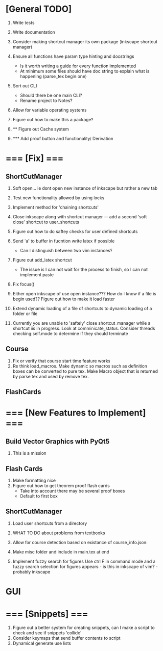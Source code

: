 # [General TODO]
1. Write tests
1. Write documentation
1. Consider making shortcut manager its own package (inkscape shortcut manager)
1. Ensure all functions have param type hinting and docstrings
    - Is it worth writing a guide for every function implemented
    - At minimum some files should have doc string to explain what is happening
      (parse_tex begin one)
1. Sort out CLI
    - Should there be one main CLI?
    - Rename project to Notes?
1. Allow for variable operating systems
1. Figure out how to make this a package?

1. ** Figure out Cache system
1. *** Add proof button and functionality/ Derivation

# === [Fix] ===
## ShortCutManager

1. Soft open... ie dont open new instance of inkscape but rather a new tab
1. Test new functionality allowed by using locks
1. Implement method for 'chaining shortcuts'
1. Close inkscape along with shortcut manager -- add a second 'soft close'
   shortcut to user_shortcuts

1. Figure out how to do saftey checks for user defined shortcuts
1. Send 'a' to buffer in fucntion write latex if possible
    - Can I distinguish between two vim instances?
1. Figure out add_latex shortcut 
    - The issue is I can not wait for the process to finish, so I can not
      implement paste
1. Fix focus()
1. Either open inkscape of use open instance??? How do I know if a file is begin
   used?? Figure out how to make it load faster
1. Extend dynamic loading of a file of shortcuts to dynamic loading of a folder
   or file
1. Currently you are unable to 'saftely' close shortcut_manager while a shortcut
   iis in progress. Look at comminicate_status. Consider threads checking
   self.mode to determine if they should terminate

## Course
1. Fix or verify that course start time feature works
1. Re think load_macros. Make dynamic so macros such as definition boxes can be
   converted to pure tex. Make Macro object that is returned by parse tex and
   used by remove tex.

## FlashCards


# === [New Features to Implement] ===
## Build Vector Graphics with PyQt5
1. This is a mission

## Flash Cards
1. Make formatting nice
1. Figure out how to get theorem proof flash cards
    - Take into account there may be several proof boxes
    - Default to first box

## ShortCutManager
1. Load user shortcuts from a directory
1. WHAT TO DO about problems from textbooks
1. Allow for course detection based on existance of course_info.json
1. Make misc folder and include in main.tex at end

1. Implement fuzzy search for figures
    Use ctrl F in command mode and a fuzzy search selection for figures appears
        - is this in inkscape of vim?
        - probably inkscape

# GUI

# === [Snippets] ===
1. Figure out a better system for creating snippets, can I make a script to
   check and see if snippets 'collide'
1. Consider keymaps that send buffer contents to script
1. Dynamical generate use lists


